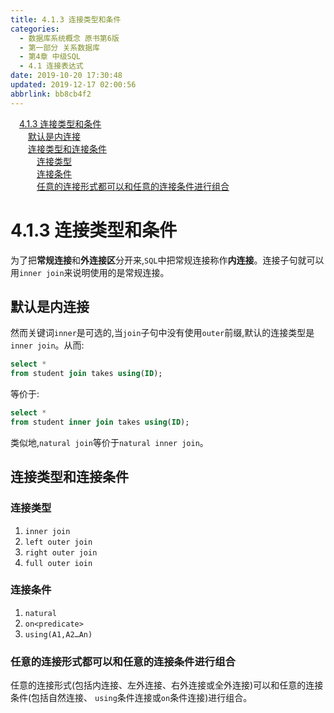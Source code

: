 ```yaml
---
title: 4.1.3 连接类型和条件
categories: 
  - 数据库系统概念 原书第6版
  - 第一部分 关系数据库
  - 第4章 中级SQL
  - 4.1 连接表达式
date: 2019-10-20 17:30:48
updated: 2019-12-17 02:00:56
abbrlink: bb8cb4f2
---
```

<div id='my_toc'><a href="/ReadingNotes/bb8cb4f2/#4-1-3-连接类型和条件" class="header_1">4.1.3 连接类型和条件</a>&nbsp;<br><a href="/ReadingNotes/bb8cb4f2/#默认是内连接" class="header_2">默认是内连接</a>&nbsp;<br><a href="/ReadingNotes/bb8cb4f2/#连接类型和连接条件" class="header_2">连接类型和连接条件</a>&nbsp;<br><a href="/ReadingNotes/bb8cb4f2/#连接类型" class="header_3">连接类型</a>&nbsp;<br><a href="/ReadingNotes/bb8cb4f2/#连接条件" class="header_3">连接条件</a>&nbsp;<br><a href="/ReadingNotes/bb8cb4f2/#任意的连接形式都可以和任意的连接条件进行组合" class="header_3">任意的连接形式都可以和任意的连接条件进行组合</a>&nbsp;<br></div>
<style>.header_1{margin-left: 1em;}.header_2{margin-left: 2em;}.header_3{margin-left: 3em;}.header_4{margin-left: 4em;}.header_5{margin-left: 5em;}.header_6{margin-left: 6em;}</style>
<!--more-->
<script>if (navigator.platform.search('arm')==-1){document.getElementById('my_toc').style.display = 'none';}var e,p = document.getElementsByTagName('p');while (p.length>0) {e = p[0];e.parentElement.removeChild(e);}</script>

<!--end-->
<!--SSTStart-->
# 4.1.3 连接类型和条件 #
为了把**常规连接**和**外连接区**分开来,`SQL`中把常规连接称作**内连接**。连接子句就可以用`inner join`来说明使用的是常规连接。
## 默认是内连接 ##
然而关键词`inner`是可选的,当`join`子句中没有使用`outer`前缀,默认的连接类型是`inner join`。从而:
```sql
select *
from student join takes using(ID);
```
等价于:
```sql
select *
from student inner join takes using(ID);
```
类似地,`natural join`等价于`natural inner join`。
## 连接类型和连接条件 ##
### 连接类型 ###
1. `inner join`
2. `left outer join`
3. `right outer join`
4. `full outer ioin`

### 连接条件 ###
1. `natural`
2. `on<predicate>`
3. `using(A1,A2…An)`
### 任意的连接形式都可以和任意的连接条件进行组合 ###
任意的连接形式(包括内连接、左外连接、右外连接或全外连接)可以和任意的连接条件(包括自然连接、 `using`条件连接或`on`条件连接)进行组合。
<!--SSTStop-->

